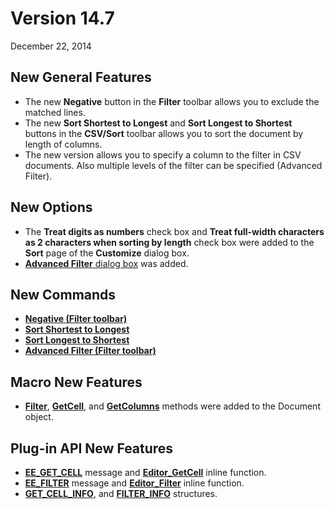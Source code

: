 # Version 14.7

December 22, 2014

## New General Features

- The new **Negative** button in the **Filter** toolbar allows you to exclude the matched lines.
- The new **Sort Shortest to Longest** and **Sort Longest to Shortest** buttons in the **CSV/Sort** toolbar allows you to sort the document by length of columns.
- The new version allows you to specify a column to the filter in CSV documents. Also multiple levels of the filter can be specified (Advanced Filter).

## New Options

- The **Treat digits as numbers** check box and **Treat full-width characters as 2 characters when sorting by length** check box were added to the **Sort** page of the
**Customize** dialog box.
- [**Advanced Filter** dialog box](../dlg/advanced_filter/index) was added.

## New Commands

- **[Negative (Filter toolbar)](../cmd/search/filterbar_negative)**
- [**Sort Shortest to Longest**](../cmd/edit/sort_length_a)
- [**Sort Longest to Shortest**](../cmd/edit/sort_length_d)
- [**Advanced Filter (Filter toolbar)**](../cmd/search/filterbar_advanced)

## Macro New Features

- **[Filter](../macro/document/filter)**, [**GetCell**](../macro/document/getcell), and [**GetColumns**](../macro/document/getcolumns) methods were added to the Document object.

## Plug-in API New Features

- [**EE\_GET\_CELL**](../plugin/message/ee_get_cell) message and [**Editor\_GetCell**](../plugin/macro/editor_getcell) inline function.
- [**EE\_FILTER**](../plugin/message/ee_filter) message and [**Editor\_Filter**](../plugin/macro/editor_filter) inline function.
- [**GET\_CELL\_INFO**](../plugin/structure/get_cell_info), and [**FILTER\_INFO**](../plugin/structure/filter_info) structures.
